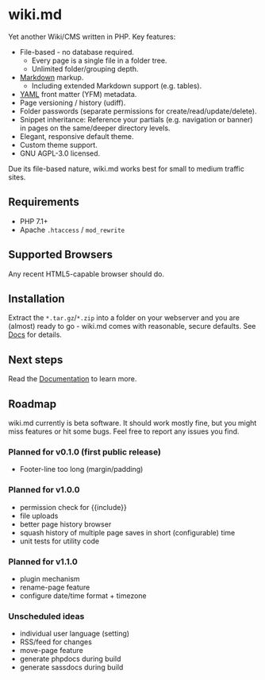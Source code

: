 # wiki.md

Yet another Wiki/CMS written in PHP. Key features:

* File-based - no database required.
  * Every page is a single file in a folder tree.
  * Unlimited folder/grouping depth.
* [Markdown](https://en.wikipedia.org/wiki/Markdown) markup.
  * Including extended Markdown support (e.g. tables).
* [YAML](https://en.wikipedia.org/wiki/YAML) front matter (YFM) metadata.
* Page versioning / history (udiff).
* Folder passwords (separate permissions for create/read/update/delete).
* Snippet inheritance: Reference your partials (e.g. navigation or banner) in pages on the same/deeper directory levels.
* Elegant, responsive default theme.
* Custom theme support.
* GNU AGPL-3.0 licensed.

Due its file-based nature, wiki.md works best for small to medium traffic sites.

## Requirements

* PHP 7.1+
* Apache `.htaccess` / `mod_rewrite`

## Supported Browsers

Any recent HTML5-capable browser should do.

## Installation

Extract the `*.tar.gz`/`*.zip` into a folder on your webserver and you are (almost) ready to go - wiki.md comes with reasonable, secure defaults. See [Docs](docs/README.md) for details.

## Next steps

Read the [Documentation](docs/) to learn more.

## Roadmap

wiki.md currently is beta software. It should work mostly fine, but you might miss features or hit some bugs. Feel free to report any issues you find.

### Planned for v0.1.0 (first public release)

* Footer-line too long (margin/padding)

### Planned for v1.0.0

* permission check for {{include}}
* file uploads
* better page history browser
* squash history of multiple page saves in short (configurable) time
* unit tests for utility code

### Planned for v1.1.0

* plugin mechanism
* rename-page feature
* configure date/time format + timezone

### Unscheduled ideas

* individual user language (setting)
* RSS/feed for changes
* move-page feature
* generate phpdocs during build
* generate sassdocs during build
